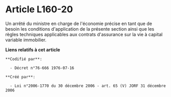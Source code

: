 # Article L160-20

Un arrêté du ministre en charge de l'économie précise en tant que de besoin les conditions d'application de la présente
section ainsi que les règles techniques applicables aux contrats d'assurance sur la vie à capital variable immobilier.

**Liens relatifs à cet article**

	**Codifié par**:

	  - Décret n°76-666 1976-07-16

	**Créé par**:

	  - Loi n°2006-1770 du 30 décembre 2006 - art. 65 (V) JORF 31 décembre 2006

